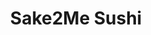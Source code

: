 ---
layout: place
title: "Sake2Me Sushi"
permalink: /california/fremont/sake2me-sushi.html
stateAbbr: CA
stateName: California
cityName: Fremont
place_id: ChIJsbOgXwTHj4ARPjhcSlI6xqU
photos:
  - name: >-
      places/ChIJsbOgXwTHj4ARPjhcSlI6xqU/photos/AeeoHcIjgAyR3GPXO4hLhEGT2V4rQFHeEhYDZnTs7ULOCLamELF3O27S_H_e7gNrtE7LtcuwGlWSZvI-OGBfUm0_i6PirdKjnTfKW6KJ6cnVFKrZ4ukHDKHwsIjN_JcgwZc3b_TfJ6X70Wi5ZJoXZb5SRHpg6q7iHkUUNjU_ayT-Vx9tXjPqN2wZyQKyVYnoONBQHbRvLzqKIcrC8IiuYD-bQdL7XGQWRJcTOHvlQ0ZP2ug4FBlrKhiAOVz8dwKmbiSnRcIdIaW93n-czgODDWx9egN1s8sRZzhm5XLeOkmc_SWL_d0xbiUC-k12XJUSObivmu2fyx2wtGVnhxf9Jb3ls2g3XlksLn0w1HajXeNRQVi8B9k_wCIeC5djfTCAxA69t3pHpcOhxXg-ACHYa3ysiIqvWqyjPJnwavyfdoZLeX2qbw
    widthPx: 4032
    heightPx: 3024
    authorAttributions:
      - displayName: Jayvee Parroco
        uri: https://maps.google.com/maps/contrib/114871739941652054548
        photoUri: >-
          https://lh3.googleusercontent.com/a-/ALV-UjWn5f1E-xpeJGNvMV2ZQL4V6TCv6078d_Bl35Ylkf_2I0YUpyxaig=s100-p-k-no-mo
    flagContentUri: >-
      https://www.google.com/local/imagery/report/?cb_client=maps_api_places.places_api&image_key=!1e10!2sCIHM0ogKEICAgMCA7f7ucA&hl=en-US
    googleMapsUri: >-
      https://www.google.com/maps/place//data=!3m4!1e2!3m2!1sCIHM0ogKEICAgMCA7f7ucA!2e10!4m2!3m1!1s0x808fc7045fa0b3b1:0xa5c63a524a5c383e
  - name: >-
      places/ChIJsbOgXwTHj4ARPjhcSlI6xqU/photos/AeeoHcKzYWFmn-KifVKFfFFk2tFQKv9pGJv-JPbuXC4xtXHRXKHd0YtkWx0tJ-dbgmtzaXoFOYfPz-PwcV3K3Nt3R_gYzLhx5jf5oR5cb7EVP479RsiRw7mnsjsYOXGmyNy9HWug0AVnlpIoAlQpD3Elyr7S9X0RioY7z6VXLG3M-1O3iUyoaCpcFX2VXsinzc8HKiOlPdkM20gd8_2VMyPRVEuJZVYOVr7bAUiNwZMxha6JlTueJlaPcoKcwcMd03Tw1bhK1xjNArvtWRnDoiDW9G2bMFVe9sO8RDZj194vF_0ogSO_SP5yQjFIRYIuDMCleDJlw2ACSjF7EUA_7OErHrKunH1e3lRu3mpqMNrArXI5APXw9wcuGi_28raVU163Hesv2oPRBk25ayb-MdTwOJ9xGbnmpBdHT9UxGvlHlL0KBQ
    widthPx: 4032
    heightPx: 3024
    authorAttributions:
      - displayName: Frederic Dang Ngoc
        uri: https://maps.google.com/maps/contrib/100989286434144173014
        photoUri: >-
          https://lh3.googleusercontent.com/a-/ALV-UjXZvoX5Qa_6rlehj3OQW2Nw05wnrVDxnjnyKVwWLhg3do3Z-RdnXg=s100-p-k-no-mo
    flagContentUri: >-
      https://www.google.com/local/imagery/report/?cb_client=maps_api_places.places_api&image_key=!1e10!2sCIHM0ogKEICAgMDQiZyBcg&hl=en-US
    googleMapsUri: >-
      https://www.google.com/maps/place//data=!3m4!1e2!3m2!1sCIHM0ogKEICAgMDQiZyBcg!2e10!4m2!3m1!1s0x808fc7045fa0b3b1:0xa5c63a524a5c383e
  - name: >-
      places/ChIJsbOgXwTHj4ARPjhcSlI6xqU/photos/AeeoHcJxKM3UcPudYPWXisV9-Gi_VF_HLcitEdBwzTOvdCQIIHHCEGTklzI62jJOcCm_xcY6lzk2bQE2KGWZf0v1ZinaJHMVcWmRYU2L-Hta3HzwwrGTG0aNYb9TO2eokWUlT7AW92ni9SgQp2_uvmXSfp3eUQQJiSM5FRMY1XsKLqdHgYqVJmX73g1p9FcA7I9lUcUD1-oTF_2BzToYQPnoNUlyct7ugJs2-8173fj6w-aJ_lU2W9kQdQ0yn5RfUJguWMyV-8wuHvMyaf-cX2bHxxbJRQO9xeWEdJRNS5MwXfTB5UsvmqoWe5RAwUdLi1Pj_s5WAz7XHCiUgujfqEkPQ9yEYqvzD1t_z9bi6cceBs7P572RNLJ0dqlNDFYq0FvzxQvYhuex8LJVkX0QvcFtYR_3m04XYndol3yE7EC6PVudlQ
    widthPx: 4800
    heightPx: 3611
    authorAttributions:
      - displayName: Gary Chu
        uri: https://maps.google.com/maps/contrib/111472635295979397848
        photoUri: >-
          https://lh3.googleusercontent.com/a/ACg8ocLYcOyveSp_kPxmzbPZhwl5WY_8eXSyTyYqX-agRQC-edAEJg=s100-p-k-no-mo
    flagContentUri: >-
      https://www.google.com/local/imagery/report/?cb_client=maps_api_places.places_api&image_key=!1e10!2sCIHM0ogKEICAgIDns7bJcw&hl=en-US
    googleMapsUri: >-
      https://www.google.com/maps/place//data=!3m4!1e2!3m2!1sCIHM0ogKEICAgIDns7bJcw!2e10!4m2!3m1!1s0x808fc7045fa0b3b1:0xa5c63a524a5c383e
  - name: >-
      places/ChIJsbOgXwTHj4ARPjhcSlI6xqU/photos/AeeoHcKsgu_D59d-im69CKt_iMP4ZZutwkQ0Bbk6PdqFTxIZnTaVlg31K0JFPtloD91hQTeHz3WO1C-1L1rs7gO9hEXW9FY-yy_cCmKJ72yM0lSDwVoUoo4vjoVc0S5J0j3KCY7QqunLFN20fGqxy6egVKyQrA5MhC3cdLdNBCb_99MYK8qECJSUwZd7MZlwXoY3Bq-75NUcIJUWpztWnGeHc7gZRTginP5CHDeoRvhpO4IMRekQTxFeI5COPYnkV0QiC4-c4nn2QkHXVaNiBqutj4vfTgoM22HkTuR0niB5V8IL4DtFafRlx2DXKuHZvEayjUjmfbWWzG74bnIhk2M6O-66VCTx3EuW5R0QBoShnoPP6awQJYx4RI-yMQurvRpY6-sQTxvfMAI-R9W08vi6zOT0j6kxsF3QfAdTse2_YeQAvQ
    widthPx: 2992
    heightPx: 2992
    authorAttributions:
      - displayName: Clary Lin
        uri: https://maps.google.com/maps/contrib/107835397633273210587
        photoUri: >-
          https://lh3.googleusercontent.com/a-/ALV-UjW9YVkYoOtWndned8uqlT0v1CXV9HUc8ouDMwvOpXqh29n8Ewtt=s100-p-k-no-mo
    flagContentUri: >-
      https://www.google.com/local/imagery/report/?cb_client=maps_api_places.places_api&image_key=!1e10!2sCIHM0ogKEICAgIDHuvuKVw&hl=en-US
    googleMapsUri: >-
      https://www.google.com/maps/place//data=!3m4!1e2!3m2!1sCIHM0ogKEICAgIDHuvuKVw!2e10!4m2!3m1!1s0x808fc7045fa0b3b1:0xa5c63a524a5c383e
  - name: >-
      places/ChIJsbOgXwTHj4ARPjhcSlI6xqU/photos/AeeoHcJI3d8ArJxrv_58PgFbStBYOFHIFhim8tabo03Y7l1Z1Qj7yTEBSenQqSAITGOnLYaXNzH23nQ1xN_u1CdT25bctD2mOyGPnb3yMUyEILKv6AC51UKe7Na2dz5z1soP8Z6GeWw3jo_Nhl8FVZDUFtpFtS2mCt6clXOzXNdq3GpIsxPywC5XyZSmi0Nf9DYJnV5z_P4ezrN6wKsSYKLayrCY9CYlmj98i1NPdyp1nVwGlQXxzz6qUJJe0pknbMKW_yZ-HfIkz1rs9F7Gf8HcpsbTzmefx5aHuSEwWziAo_O-Omx1jEKe0TrfFDycSQyI3qJGhroQzHYV7UK8jRuBecPaIrRgAGZkMa0ggXBF6xMFOcVMQUmd5aenKJrW-2o9HV1BR5Snq5EjI_FYwlZAIl-wdXFgMtj3nBfFewOAC2Q
    widthPx: 2992
    heightPx: 2992
    authorAttributions:
      - displayName: Clary Lin
        uri: https://maps.google.com/maps/contrib/107835397633273210587
        photoUri: >-
          https://lh3.googleusercontent.com/a-/ALV-UjW9YVkYoOtWndned8uqlT0v1CXV9HUc8ouDMwvOpXqh29n8Ewtt=s100-p-k-no-mo
    flagContentUri: >-
      https://www.google.com/local/imagery/report/?cb_client=maps_api_places.places_api&image_key=!1e10!2sCIHM0ogKEICAgIDHuvuKTw&hl=en-US
    googleMapsUri: >-
      https://www.google.com/maps/place//data=!3m4!1e2!3m2!1sCIHM0ogKEICAgIDHuvuKTw!2e10!4m2!3m1!1s0x808fc7045fa0b3b1:0xa5c63a524a5c383e
  - name: >-
      places/ChIJsbOgXwTHj4ARPjhcSlI6xqU/photos/AeeoHcKgCBWMQsPTs4Wm-9GKEiB36BZifFbYeZ8uI0X_AzZYM81H2c0nXaYeVSUUhovQ83laKQwxy5GOARvTpIuRAACfPqBNHQqmHr1LZD0wIE5HQ1NOM9GBW5SFilYpI-y7bpYJTj7i8Fe-FLa8fSl3xudX-5ES4VDR-8Ss6_yNqRlBblnqJXdRpMAQcsp6lDysvyWnfeLLDIyL7EvBxv9_iWYDpAuPoouVcoFAGPRhEqdn-IvusqGE0KiHHpbiYBzs9aWr8bt6e2dt-1ryk6YSrgr4z0_enq_4xSvivCWWGrFgVoa5evvj4uCmBdw6tBA3leqjdRtuMG3CLPo6BwRTe4NGi-xbyHrj7IVlIrszAEOiWBWcysKB4LuAcAqhOLmAuVxZq5ZuujuUOE7I60RmGtujCPLFDqZ81vA_AUIy7zINRA
    widthPx: 4032
    heightPx: 3024
    authorAttributions:
      - displayName: Jayvee Parroco
        uri: https://maps.google.com/maps/contrib/114871739941652054548
        photoUri: >-
          https://lh3.googleusercontent.com/a-/ALV-UjWn5f1E-xpeJGNvMV2ZQL4V6TCv6078d_Bl35Ylkf_2I0YUpyxaig=s100-p-k-no-mo
    flagContentUri: >-
      https://www.google.com/local/imagery/report/?cb_client=maps_api_places.places_api&image_key=!1e10!2sCIHM0ogKEICAgIDH6NXeIg&hl=en-US
    googleMapsUri: >-
      https://www.google.com/maps/place//data=!3m4!1e2!3m2!1sCIHM0ogKEICAgIDH6NXeIg!2e10!4m2!3m1!1s0x808fc7045fa0b3b1:0xa5c63a524a5c383e
  - name: >-
      places/ChIJsbOgXwTHj4ARPjhcSlI6xqU/photos/AeeoHcI9f2Dyi40ICwnrJFWnjhYluvwwOT1xmJ8RuM7ZifKpcTyphfP5vNICGsspk8cVJkBIBJ_jjkf204_mc9pz7HsqcXFXo2qm4QAGgL5JfF4l9dbVUXjfEm8Eua7wF6QObFZS4Inkuz_MccMLgKLhzq7bmHZaf_6S3LkCkeeVm81SNZp2QrvvGEJ4H4PUfbqVOAurgovbfXTYzBCavjqjy0xtUcrGeDHJnWmK23v7wpe3D_qhCtwbf4lvK4wCBtq9Lq211-pwP9PA9j0bpXMT712Hf9OZGIR-mMFAN305u83J32UQUbZd-lcaW_-iw3Tbu3Zy0JIFx_asBbGrmqecb19tPtGHsxvTg_ax2yVLCEvWvCsRw3PjQPt4JJUCbjU22eZIMCSgogz3W-1TwGgWeEi4SQds8xLBC9RUw9yNVo2CxXH1
    widthPx: 4800
    heightPx: 3611
    authorAttributions:
      - displayName: Gary Chu
        uri: https://maps.google.com/maps/contrib/111472635295979397848
        photoUri: >-
          https://lh3.googleusercontent.com/a/ACg8ocLYcOyveSp_kPxmzbPZhwl5WY_8eXSyTyYqX-agRQC-edAEJg=s100-p-k-no-mo
    flagContentUri: >-
      https://www.google.com/local/imagery/report/?cb_client=maps_api_places.places_api&image_key=!1e10!2sCIHM0ogKEICAgIDns5bKgQE&hl=en-US
    googleMapsUri: >-
      https://www.google.com/maps/place//data=!3m4!1e2!3m2!1sCIHM0ogKEICAgIDns5bKgQE!2e10!4m2!3m1!1s0x808fc7045fa0b3b1:0xa5c63a524a5c383e
  - name: >-
      places/ChIJsbOgXwTHj4ARPjhcSlI6xqU/photos/AeeoHcIgyiud12L9_7WtmzVd4Xaxq0LPFxkDD54wkBR8vKrujIrbxsyDPD0JVCqSr5mfUI-xrHUVVqkjJsfEGbI8hg4YeoNJAYxJmmJBGybwVZ_WKz8301jt4kfrVNFA0fSlbaZ6-y99AhCcjJaS6kQWJyhLBQdDWY3E_ZLttb1I_wPS98aJ36L-r4kk2w6IxBVnr1xj4B76boaUHucpcCBHp7Zluh5EhErzYlqSJq6O-dA_vg76Bq_0pC171xJbKw7u9kHd4MtnTW3OjLGY0QAf2m7Bu6891G1v8Q448MKz102wKtvXnoWVuPCXrrwTKmeyYg6x-rQm93QNL9yA83Ob08IvbtoQrcuCqLtYhl9xqYVDqUnc_IqbE1PmmF43WK593luml2dq34qZt9GdBeWFd2pBkXd36NG1GXuqiCsFalF4k5M
    widthPx: 3024
    heightPx: 4032
    authorAttributions:
      - displayName: Jayvee Parroco
        uri: https://maps.google.com/maps/contrib/114871739941652054548
        photoUri: >-
          https://lh3.googleusercontent.com/a-/ALV-UjWn5f1E-xpeJGNvMV2ZQL4V6TCv6078d_Bl35Ylkf_2I0YUpyxaig=s100-p-k-no-mo
    flagContentUri: >-
      https://www.google.com/local/imagery/report/?cb_client=maps_api_places.places_api&image_key=!1e10!2sCIHM0ogKEICAgICH36qY8gE&hl=en-US
    googleMapsUri: >-
      https://www.google.com/maps/place//data=!3m4!1e2!3m2!1sCIHM0ogKEICAgICH36qY8gE!2e10!4m2!3m1!1s0x808fc7045fa0b3b1:0xa5c63a524a5c383e
  - name: >-
      places/ChIJsbOgXwTHj4ARPjhcSlI6xqU/photos/AeeoHcKHNqwUpYFP6sK4NvmaWOz-vZKNSz1I_tiTV8sKtjpX_pX9o6ReDc1TxCRYKl6xSc51HSTY8Q0dWSRy7pwHPhe70xe9YhU67hgfQ4JgtMs_9vJKAupcdfC5jbThVwzjWaVrx3r-NHz70inwKPSFqrUMt8EuRR4w8LWSiGMDPSWQUJ2R4DVQx2e0dXVed-b-Bz3jPF7myg6VBOe7G30pIHjo2LE2MA0xB8aloANR4tRRTHYp4AP6OtSW1qQNmCz548txjdGS76mBM1E9O94zAF0_fYritzCaLW6-RK77-zTnJC9sUH0jRahu9-SOpvdfYpiO-ZsJWIfAq-8JsRgNLhtrV9t0cN8-QjsVzPOb9ETbBOov3sykfmf9tOqwfRafJZpRnPVGzhTjn7kknEVyYMYpPKoQrJfJhGY_4WiFV3xrPg
    widthPx: 2727
    heightPx: 3635
    authorAttributions:
      - displayName: Colin Rajah
        uri: https://maps.google.com/maps/contrib/109681698223301718872
        photoUri: >-
          https://lh3.googleusercontent.com/a-/ALV-UjVcUZKC9Gmk1_9Io_KQ8wBW9RYq-Lnx1_Eln5V94LeDSBZgzQVD9w=s100-p-k-no-mo
    flagContentUri: >-
      https://www.google.com/local/imagery/report/?cb_client=maps_api_places.places_api&image_key=!1e10!2sCIHM0ogKEICAgIDv-ZrSBw&hl=en-US
    googleMapsUri: >-
      https://www.google.com/maps/place//data=!3m4!1e2!3m2!1sCIHM0ogKEICAgIDv-ZrSBw!2e10!4m2!3m1!1s0x808fc7045fa0b3b1:0xa5c63a524a5c383e
  - name: >-
      places/ChIJsbOgXwTHj4ARPjhcSlI6xqU/photos/AeeoHcKubpZE2z2sr6tIZUmaHoXcsP1IyRuYpJwSwB6yrpywOVB58q7h6IEY9_ERrdhjHD7-6BuYIm56ufGAPlyyd5gCVuHkE2UeK2nznYecC3rl47hTawf0PcoaZtdciw3Gz7-PXL0bAdSy2VmcuF_aS5VSCtrGWQ7CT9xHzgDde4nWq6k0a7pEfR12-GjHykk9bHnor4c9Mas3fNlrwDqdm4JK0oIDNn5nYu8ktqwQSrlQc2Mv7H9_EsBhcGkt5px2bgoVrRcgdy0oVV5NtV98IRjiU0b06DjkvXtfyVfVXvcAshs77kKlXZjOIhVfX-lt9ZvedSh0wqt9XHwVQhQgJg82KttAP0cKLRFiuu9ML9z5AcO8aQOIsHLx4dGEdMr_A0Qaw25J47nz66NvVRxoGTsnZmb9bcqLaxKZCwJt2OlS3GY
    widthPx: 3600
    heightPx: 4800
    authorAttributions:
      - displayName: Emilie Xie
        uri: https://maps.google.com/maps/contrib/103996028474097903329
        photoUri: >-
          https://lh3.googleusercontent.com/a/ACg8ocKP4YxbRDuE7UgPBMhteSHQmyWh7GGmQJrNH8wW2dKQgOUWd4E=s100-p-k-no-mo
    flagContentUri: >-
      https://www.google.com/local/imagery/report/?cb_client=maps_api_places.places_api&image_key=!1e10!2sCIHM0ogKEICAgIDr6Pna7AE&hl=en-US
    googleMapsUri: >-
      https://www.google.com/maps/place//data=!3m4!1e2!3m2!1sCIHM0ogKEICAgIDr6Pna7AE!2e10!4m2!3m1!1s0x808fc7045fa0b3b1:0xa5c63a524a5c383e
address: '43337 Christy St #3032, Fremont, CA 94538, USA'
street: '43337 Christy St #3032'
city: Fremont
state: CA
zip: '94538'
country: USA
neighborhood: Baylands
latitude: '37.505201'
longitude: '-121.971509'
accessibility_options:
  wheelchairAccessibleParking: true
  wheelchairAccessibleEntrance: true
  wheelchairAccessibleSeating: true
business_status: OPERATIONAL
name: Sake2Me Sushi
google_maps_links:
  directionsUri: >-
    https://www.google.com/maps/dir//''/data=!4m7!4m6!1m1!4e2!1m2!1m1!1s0x808fc7045fa0b3b1:0xa5c63a524a5c383e!3e0
  placeUri: https://maps.google.com/?cid=11945299186756106302
  writeAReviewUri: >-
    https://www.google.com/maps/place//data=!4m3!3m2!1s0x808fc7045fa0b3b1:0xa5c63a524a5c383e!12e1
  reviewsUri: >-
    https://www.google.com/maps/place//data=!4m4!3m3!1s0x808fc7045fa0b3b1:0xa5c63a524a5c383e!9m1!1b1
  photosUri: >-
    https://www.google.com/maps/place//data=!4m3!3m2!1s0x808fc7045fa0b3b1:0xa5c63a524a5c383e!10e5
primary_type: Japanese Restaurant
opening_hours:
  regular: null
  current: null
secondary_opening_hours:
  regular:
    weekdayDescriptions: null
    type: null
  current:
    weekdayDescriptions: null
    type: null
phone: null
price_level: null
price_range: null
rating: null
rating_count: 0
website: null
description: null
reviews: null
parking_options: null
payment_options: null
allow_dogs: null
curbside_pickup: null
delivery: null
dine_in: null
good_for_children: null
good_for_groups: null
good_for_sports: null
live_music: null
menu_for_children: null
outdoor_seating: null
reservable: null
restroom: null
serves_beer: null
serves_breakfast: null
serves_brunch: null
serves_cocktails: null
serves_coffee: null
serves_dinner: null
serves_dessert: null
serves_lunch: null
serves_vegetarian_food: null
serves_wine: null
takeout: null
slug: Sake2Me-Sushi

---